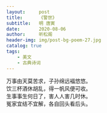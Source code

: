 ```yaml
---
layout:     post
title:      《警世》
subtitle:   明 唐寅
date:       2020-08-06
author:     听松阁
header-img: img/post-bg-poem-27.jpg
catalog: true
tags:
    - 美文
    - 古典诗词
---
```


万事由天莫苦求，子孙绵远褔悠悠。<br>
饮三杯酒休胡乱，得一帆风便可收。<br>
生事事生何日了，害人人害几时休。<br>
冤家宜结不宜解，各自回头看后头。<br>

